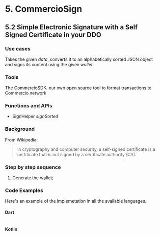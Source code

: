 # 5. CommercioSign

## 5.2 Simple Electronic Signature with a Self Signed Certificate in your DDO

### Use cases
Takes the given _data_, converts it to an alphabetically sorted JSON object and signs its content using the given _wallet_.

### Tools
The CommercioSDK, our own open source tool to format transactions to Commercio.network

### Functions and APIs
- SignHelper _signSorted_

###  Background
From Wikipedia:
> In cryptography and computer security, a self-signed certificate is a certificate that is not signed by a certificate authority (CA).

### Step by step sequence
1. Generate the wallet;

### Code Examples
Here's an example of the implemetation in all the available languages.

#### Dart
```dart
```
#### Kotlin
```kotlin
```